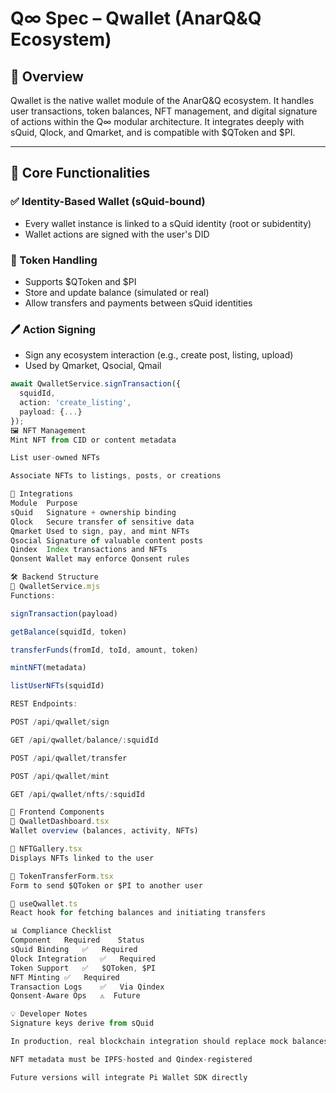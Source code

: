 # Q∞ Spec – Qwallet (AnarQ&Q Ecosystem)

## 🧭 Overview

Qwallet is the native wallet module of the AnarQ&Q ecosystem. It handles user transactions, token balances, NFT management, and digital signature of actions within the Q∞ modular architecture. It integrates deeply with sQuid, Qlock, and Qmarket, and is compatible with $QToken and $PI.

---

## 🎯 Core Functionalities

### ✅ Identity-Based Wallet (sQuid-bound)

- Every wallet instance is linked to a sQuid identity (root or subidentity)
- Wallet actions are signed with the user's DID

### 💸 Token Handling

- Supports $QToken and $PI
- Store and update balance (simulated or real)
- Allow transfers and payments between sQuid identities

### 🖊 Action Signing

- Sign any ecosystem interaction (e.g., create post, listing, upload)
- Used by Qmarket, Qsocial, Qmail

```ts
await QwalletService.signTransaction({
  squidId,
  action: 'create_listing',
  payload: {...}
});
🖼 NFT Management
Mint NFT from CID or content metadata

List user-owned NFTs

Associate NFTs to listings, posts, or creations

🔐 Integrations
Module	Purpose
sQuid	Signature + ownership binding
Qlock	Secure transfer of sensitive data
Qmarket	Used to sign, pay, and mint NFTs
Qsocial	Signature of valuable content posts
Qindex	Index transactions and NFTs
Qonsent	Wallet may enforce Qonsent rules

🛠 Backend Structure
🔧 QwalletService.mjs
Functions:

signTransaction(payload)

getBalance(squidId, token)

transferFunds(fromId, toId, amount, token)

mintNFT(metadata)

listUserNFTs(squidId)

REST Endpoints:

POST /api/qwallet/sign

GET /api/qwallet/balance/:squidId

POST /api/qwallet/transfer

POST /api/qwallet/mint

GET /api/qwallet/nfts/:squidId

🎨 Frontend Components
📂 QwalletDashboard.tsx
Wallet overview (balances, activity, NFTs)

📂 NFTGallery.tsx
Displays NFTs linked to the user

📂 TokenTransferForm.tsx
Form to send $QToken or $PI to another user

📂 useQwallet.ts
React hook for fetching balances and initiating transfers

📊 Compliance Checklist
Component	Required	Status
sQuid Binding	✅	Required
Qlock Integration	✅	Required
Token Support	✅	$QToken, $PI
NFT Minting	✅	Required
Transaction Logs	✅	Via Qindex
Qonsent-Aware Ops	⚠️	Future

💡 Developer Notes
Signature keys derive from sQuid

In production, real blockchain integration should replace mock balances

NFT metadata must be IPFS-hosted and Qindex-registered

Future versions will integrate Pi Wallet SDK directly
```
